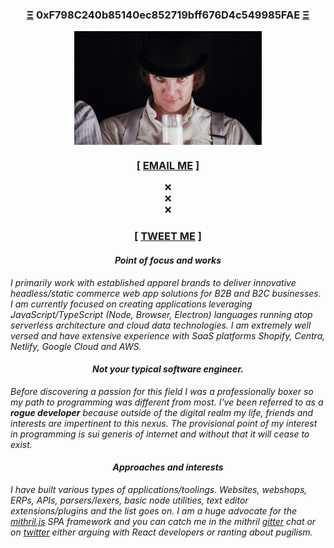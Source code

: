 <h3 align="center"><a href="https://ethereum.org/" target="_blank">Ξ</a> 0xF798C240b85140ec852719bff676D4c549985FAE <a href="https://ethereum.org/" target="_blank">Ξ</a></h3>

<p align="center"><img src="https://github.com/panoply/panoply/blob/b28c7c2b6c15276c540e60ccfa92137381de4d8d/sip.gif" width=300px" align="center"></p>
  
  
<h3 align="center">[ <a href="mailto:nicos@gmx.com">EMAIL ME<a/> ]</h3>
<p align="center">
  ❌<br>
  ❌<br>
  ❌
</p>
<h3 align="center">[ <a href="https://twitter.com/sisselsiv" target="_blank">TWEET ME<a/> ]</h3>


  
<h4 align="center"><i>Point of focus and works</i></h4>
  
_I primarily work with established apparel brands to deliver innovative headless/static commerce web app solutions for B2B and B2C businesses. I am currently focused on creating applications leveraging JavaScript/TypeScript (Node, Browser, Electron) languages running atop serverless architecture and cloud data technologies. I am extremely well versed and have extensive experience with SaaS platforms Shopify, Centra, Netlify, Google Cloud and AWS._ 

<h4 align="center"><i>Not your typical software engineer.</i></h4>

_Before discovering a passion for this field I was a professionally boxer so my path to programming was different from most. I've been referred to as a **rogue developer** because outside of the digital realm my life, friends and interests are impertinent to this nexus. The provisional point of my interest in programming is sui generis of internet and without that it will cease to exist._ 

<h4 align="center"><i>Approaches and interests</i></h4>

_I have built various types of applications/toolings. Websites, webshops, ERPs, APIs, parsers/lexers, basic node utilities, text editor extensions/plugins and the list goes on. I am a huge advocate for the [mithril.js](https://mithril.js.org) SPA framework and you can catch me in the mithril [gitter](https://gitter.im/mithriljs/mithril.js) chat or on [twitter](https://twitter.com/sisselsiv) either arguing with React developers or ranting about pugilism._
